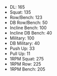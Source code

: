 * DL: 165
*  Squat: 135
*  Row/Bench: 123
*  DB Row/Bench: 50
*  Incline Bench: 100
*  Incline DB Bench: 40
*  Military: 100
*  DB Military: 40
*  Push Up: 33
*  Pull Up: 11
*  1RPM Squat: 275
*  1RPM Row: 225
*  1RPM Bench: 205

